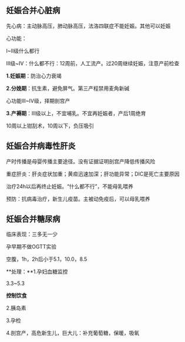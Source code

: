 ## 妊娠合并心脏病

先心病：主动脉高压，肺动脉高压，法洛四联症不能妊娠。其他可以妊娠

心功能：

I~II级什么都行

III级~IV：什么都不行：12周前，人工流产。过20周继续妊娠，注意产前检查

**1.妊娠期**：防治心力衰竭

**2.分娩期**：抗生素，避免屏气。第三产程禁用麦角新碱

心功能III~IV级，择期剖宫产

**3.产褥期**：III级以上，不宜哺乳。不宜再妊娠者，产后1周绝育

10周以上钳刮术，10周以下，负压吸引



## 妊娠合并病毒性肝炎

产时传播是母婴传播主要途径。没有证据证明剖宫产降低传播风险

重症肝炎：肝炎症状加重；黄疸迅速加深；肝功能异常；DIC是死亡主要原因

治疗24h以后再终止妊娠。“什么都不行”，不能母乳喂养

预防：抗病毒治疗，新生儿疫苗。主被动免疫后，可以母乳喂养



## 妊娠合并糖尿病

临床表现：三多无一少

孕早期不做OGTT实验

空腹，1h，2h后小于5.1，10.0，8.5

**处理：**1.孕妇血糖监控

3.3~5.3

**控制饮食**

2.胰岛素

3.孕检

4.剖宫产，高危新生儿，巨大儿：补充葡萄糖，保暖，吸氧
